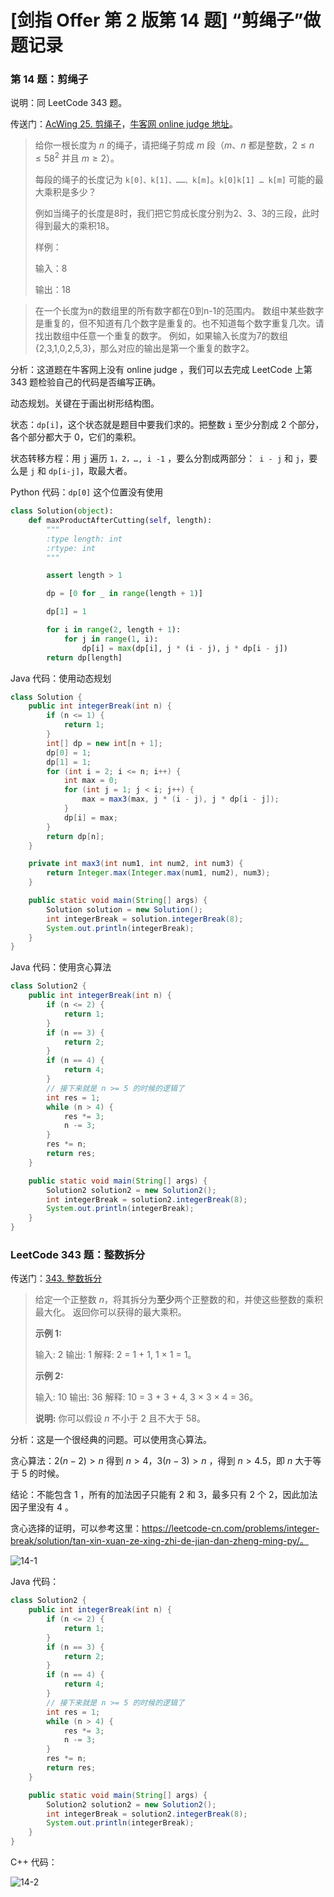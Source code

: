 # [剑指 Offer 第 2 版第 14 题] “剪绳子”做题记录

### 第 14 题：剪绳子

说明：同 LeetCode 343 题。

传送门：[AcWing 25. 剪绳子](https://www.acwing.com/problem/content/24/)，[牛客网 online judge 地址](https://www.nowcoder.com/practice/623a5ac0ea5b4e5f95552655361ae0a8?tpId=13&tqId=11203&tPage=3&rp=3&ru=/ta/coding-interviews&qru=/ta/coding-interviews/question-ranking)。

> 给你一根长度为 $n$ 的绳子，请把绳子剪成 $m$  段（$m$、$n$ 都是整数，$2 \le n \le 58^2$ 并且 $m \ge2$）。
>
> 每段的绳子的长度记为 `k[0]、k[1]、……、k[m]`。`k[0]k[1] … k[m]` 可能的最大乘积是多少？
>
> 例如当绳子的长度是8时，我们把它剪成长度分别为2、3、3的三段，此时得到最大的乘积18。
>
> 样例：
>
> 输入：8
> 
> 输出：18

> 在一个长度为n的数组里的所有数字都在0到n-1的范围内。 数组中某些数字是重复的，但不知道有几个数字是重复的。也不知道每个数字重复几次。请找出数组中任意一个重复的数字。 例如，如果输入长度为7的数组{2,3,1,0,2,5,3}，那么对应的输出是第一个重复的数字2。

分析：这道题在牛客网上没有 online judge ，我们可以去完成 LeetCode 上第 343 题检验自己的代码是否编写正确。

动态规划。关键在于画出树形结构图。

状态：`dp[i]`，这个状态就是题目中要我们求的。把整数 `i` 至少分割成 $2$ 个部分，各个部分都大于 $0$，它们的乘积。

状态转移方程：用 `j` 遍历 `1，2，…, i -1` ，要么分割成两部分：` i - j` 和 `j`，要么是 `j` 和 `dp[i-j]`，取最大者。

Python 代码：`dp[0]` 这个位置没有使用

```python
class Solution(object):
    def maxProductAfterCutting(self, length):
        """
        :type length: int
        :rtype: int
        """

        assert length > 1

        dp = [0 for _ in range(length + 1)]

        dp[1] = 1

        for i in range(2, length + 1):
            for j in range(1, i):
                dp[i] = max(dp[i], j * (i - j), j * dp[i - j])
        return dp[length]
```

Java 代码：使用动态规划

```java
class Solution {
    public int integerBreak(int n) {
        if (n <= 1) {
            return 1;
        }
        int[] dp = new int[n + 1];
        dp[0] = 1;
        dp[1] = 1;
        for (int i = 2; i <= n; i++) {
            int max = 0;
            for (int j = 1; j < i; j++) {
                max = max3(max, j * (i - j), j * dp[i - j]);
            }
            dp[i] = max;
        }
        return dp[n];
    }

    private int max3(int num1, int num2, int num3) {
        return Integer.max(Integer.max(num1, num2), num3);
    }

    public static void main(String[] args) {
        Solution solution = new Solution();
        int integerBreak = solution.integerBreak(8);
        System.out.println(integerBreak);
    }
}
```

Java 代码：使用贪心算法

```java
class Solution2 {
    public int integerBreak(int n) {
        if (n <= 2) {
            return 1;
        }
        if (n == 3) {
            return 2;
        }
        if (n == 4) {
            return 4;
        }
        // 接下来就是 n >= 5 的时候的逻辑了
        int res = 1;
        while (n > 4) {
            res *= 3;
            n -= 3;
        }
        res *= n;
        return res;
    }

    public static void main(String[] args) {
        Solution2 solution2 = new Solution2();
        int integerBreak = solution2.integerBreak(8);
        System.out.println(integerBreak);
    }
}
```

### LeetCode 343 题：整数拆分

传送门：[343. 整数拆分](https://leetcode-cn.com/problems/integer-break/)

> 给定一个正整数 *n*，将其拆分为**至少**两个正整数的和，并使这些整数的乘积最大化。 返回你可以获得的最大乘积。
>
> **示例 1:**
>
> 输入: 2
> 输出: 1
> 解释: 2 = 1 + 1, 1 × 1 = 1。
>
> **示例 2:**
>
> 输入: 10
> 输出: 36
> 解释: 10 = 3 + 3 + 4, 3 × 3 × 4 = 36。
>
> **说明:** 你可以假设 *n* 不小于 2 且不大于 58。

分析：这是一个很经典的问题。可以使用贪心算法。

贪心算法：$2(n-2)>n$ 得到 $n > 4$，$3(n-3)>n$ ，得到 $n>4.5$，即 $n$ 大于等于 $5$ 的时候。

结论：不能包含 $1$ ，所有的加法因子只能有 $2$ 和 $3$，最多只有 $2$ 个 $2$，因此加法因子里没有 $4$ 。

贪心选择的证明，可以参考这里：https://leetcode-cn.com/problems/integer-break/solution/tan-xin-xuan-ze-xing-zhi-de-jian-dan-zheng-ming-py/。

![14-1](https://liweiwei1419.github.io/images/sword-for-offer/14-1.png)

Java 代码：

```java
class Solution2 {
    public int integerBreak(int n) {
        if (n <= 2) {
            return 1;
        }
        if (n == 3) {
            return 2;
        }
        if (n == 4) {
            return 4;
        }
        // 接下来就是 n >= 5 的时候的逻辑了
        int res = 1;
        while (n > 4) {
            res *= 3;
            n -= 3;
        }
        res *= n;
        return res;
    }

    public static void main(String[] args) {
        Solution2 solution2 = new Solution2();
        int integerBreak = solution2.integerBreak(8);
        System.out.println(integerBreak);
    }
}
```

C++ 代码：


![14-2](https://liweiwei1419.github.io/images/sword-for-offer/14-2.png)

<script src='https://cdnjs.cloudflare.com/ajax/libs/mathjax/2.7.5/MathJax.js?config=TeX-MML-AM_CHTML' async></script>
<script type="text/x-mathjax-config">
MathJax.Hub.Config({
tex2jax: {
  inlineMath: [['$','$'], ['\\(','\\)']],
  processEscapes: true
  },
displayAlign : "left",
TeX: {
        equationNumbers: {
            autoNumber: "all",
            useLabelIds: true
        }
    },
    "HTML-CSS": {
        linebreaks: {
            automatic: true
        },
        scale: 100,
        styles: {
          ".MathJax_Display": {
            "text-align": "left",
            "width" : "auto",
            "margin": "10px 0px 10px 0px !important",
            "background-color": "#f5f5f5 !important",
            "border-radius": "3px !important",
            border:  "1px solid #ccc !important",
            padding: "5px 5px 5px 5px !important"
          },
          ".MathJax": {
            "background-color": "#f5f5f5 !important",
            padding: "2px 2px 2px 2px !important"
          }
        }
    },
    SVG: {
        linebreaks: {
            automatic: true
        }
    }
});
</script>


